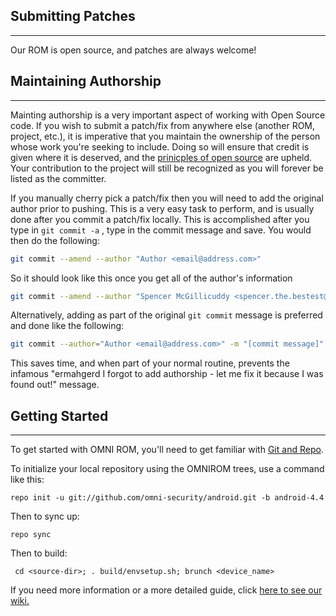 ## Submitting Patches ##
------------------
Our ROM is open source, and patches are always welcome!


## Maintaining Authorship ##
----------------------
Mainting authorship is a very important aspect of working with Open Source code. If you wish to submit a patch/fix
from anywhere else (another ROM, project, etc.), it is imperative that you maintain the ownership of the person whose
work you're seeking to include. Doing so will ensure that credit is given where it is deserved, and the [prinicples of open source](http://opensource.org/docs/osd)
are upheld. Your contribution to the project will still be recognized as you will forever be listed as the committer.

If you manually cherry pick a patch/fix then you will need to add the original author prior to pushing.
This is a very easy task to perform, and is usually done after you commit a patch/fix locally. This is accomplished
after you type in `git commit -a` , type in the commit message and save. You would then do the following:

```bash
git commit --amend --author "Author <email@address.com>"
```

So it should look like this once you get all of the author's information

```bash
git commit --amend --author "Spencer McGillicuddy <spencer.the.bestest@gmail.com>"
```

Alternatively, adding as part of the original `git commit` message is preferred and done like the following:

```bash
git commit --author="Author <email@address.com>" -m "[commit message]"
```

This saves time, and when part of your normal routine, prevents the infamous "ermahgerd I forgot to add authorship -
let me fix it because I was found out!" message.


## Getting Started ##
---------------

To get started with OMNI ROM, you'll need to get
familiar with [Git and Repo](https://source.android.com/source/using-repo.html).

To initialize your local repository using the OMNIROM trees, use a command like this:

    repo init -u git://github.com/omni-security/android.git -b android-4.4

Then to sync up:

    repo sync

Then to build:

     cd <source-dir>; . build/envsetup.sh; brunch <device_name>


If you need more information or a more detailed guide, click [here to see our wiki.](http://docs.omnirom.org)
